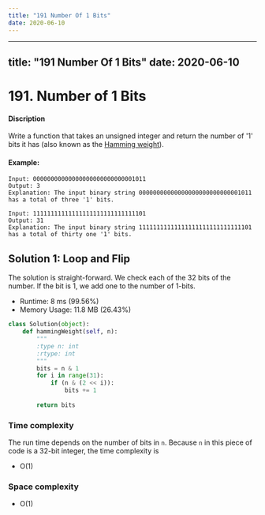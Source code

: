 ```yaml
---
title: "191 Number Of 1 Bits"
date: 2020-06-10
---
```


---
title: "191 Number Of 1 Bits"
date: 2020-06-10
---

# 191.  Number of 1 Bits

#### Discription

Write a function that takes an unsigned integer and return the number of '1' bits it has (also known as the [Hamming weight](https://en.wikipedia.org/wiki/Hamming_weight)).

#### Example:

```
Input: 00000000000000000000000000001011
Output: 3
Explanation: The input binary string 00000000000000000000000000001011 has a total of three '1' bits.

Input: 11111111111111111111111111111101
Output: 31
Explanation: The input binary string 11111111111111111111111111111101 has a total of thirty one '1' bits.
```

## Solution 1: Loop and Flip 

The solution is straight-forward. We check each of the
32 bits of the number. If the bit is 1, we add one to the number of 1-bits.

- Runtime: 8 ms (99.56%)
- Memory Usage: 11.8 MB (26.43%)

```python
class Solution(object):
    def hammingWeight(self, n):
        """
        :type n: int
        :rtype: int
        """
        bits = n & 1
        for i in range(31):
            if (n & (2 << i)):
                bits += 1
        
        return bits
```

### Time complexity

The run time depends on the number of bits in `n`. Because `n` in this piece of code is a 32-bit integer, the time complexity is 

- O(1)

### Space complexity

- O(1)
